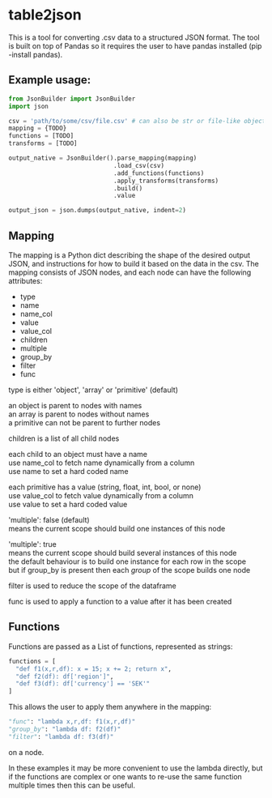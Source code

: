 # table2json
This is a tool for converting .csv data to a structured JSON format. The tool is built on top of Pandas so it requires the user to have pandas installed (pip -install pandas).


## Example usage:
```Python
from JsonBuilder import JsonBuilder
import json

csv = 'path/to/some/csv/file.csv' # can also be str or file-like object  
mapping = {TODO}
functions = [TODO]
transforms = [TODO]

output_native = JsonBuilder().parse_mapping(mapping)
                             .load_csv(csv)
                             .add_functions(functions)
                             .apply_transforms(transforms)
                             .build()
                             .value

output_json = json.dumps(output_native, indent=2)
```

## Mapping
The mapping is a Python dict describing the shape of the desired output JSON, and instructions for how to build it based on the data in the csv. The mapping consists of JSON nodes, and each node can have the following attributes:
  
- type  
- name  
- name_col  
- value  
- value_col  
- children  
- multiple  
- group_by  
- filter  
- func  
  
type is either 'object', 'array' or 'primitive' (default)
  
an object is parent to nodes with names  
an array is parent to nodes without names  
a primitive can not be parent to further nodes  
  
children is a list of all child nodes  
  
each child to an object must have a name  
use name_col to fetch name dynamically from a column  
use name to set a hard coded name
  
each primitive has a value (string, float, int, bool, or none)  
use value_col to fetch value dynamically from a column  
use value to set a hard coded value 
  
'multiple': false	(default)  
means the current scope should build one instances of this node  
  
'multiple': true  
means the current scope should build several instances of this node  
the default behaviour is to build one instance for each row in the scope  
but if group_by is present then each _group_ of the scope builds one node  
  
filter is used to reduce the scope of the dataframe

func is used to apply a function to a value after it has been created


## Functions
Functions are passed as a List of functions, represented as strings:
``` python
functions = [
  "def f1(x,r,df): x = 15; x += 2; return x",
  "def f2(df): df['region']",
  "def f3(df): df['currency'] == 'SEK'"
]
```
  

This allows the user to apply them anywhere in the mapping: 
```python
"func": "lambda x,r,df: f1(x,r,df)"
"group_by": "lambda df: f2(df)"
"filter": "lambda df: f3(df)"
```
on a node.

In these examples it may be more convenient to use the lambda directly,
but if the functions are complex or one wants to re-use the same function
multiple times then this can be useful.
